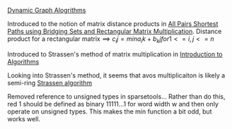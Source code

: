 [Dynamic Graph Alogrithms](http://cs.ioc.ee/ewscs/2012/italiano/dynamic1.pdf)

Introduced to the notion of matrix distance products in [All Pairs Shortest Paths using Bridging Sets
and Rectangular Matrix Multiplication](https://arxiv.org/pdf/cs/0008011.pdf). Distance product for a rectangular 
matrix ==> $c_ij = min{a_ik + b_kj} for 1 <= i,j <= n$

Introduced to Strassen's method of matrix multiplication in [Introduction to Algorithms](http://mitpress.mit.edu/algorithms)

Looking into Strassen's method, it seems that avos multiplicaiton is likely a semi-ring [Strassen algorithm](https://en.wikipedia.org/wiki/Strassen_algorithm)

Removed reference to unsigned types in sparsetools... Rather than do this, 
red 1 should be defined as binary 11111...1 for word width w and then only operate 
on unsigned types. This makes the min function a bit odd, but works well.